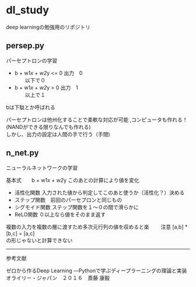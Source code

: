 # dl_study
deep learningの勉強用のリポジトリ

## persep.py

 パーセプトロンの学習

* b + w1*x + w2*y <= 0   出力　0  
　　以下で０  
* b + w1*x + w2*y >  0   出力　1  
　　以上で１

bは下駄とか呼ばれる

パーセプトロンは他州化することで柔軟な対応が可能
,コンピュータも作れる！(NANDができる限りなんでも作れる)  
しかし、出力の設定は人間の手で行う（手間)

## n_net.py

 ニューラルネットワークの学習

基本式　　b + w1*x + w2*y  このあとの計算により値を変化
* 活性化関数 入力された値から判定してこのあと使うか（活性化？）決める
* ステップ関数　前回のパーセプロンと同じもの
* シグモイド関数 ステップ関数を１〜０の間で滑らかに
* ReLO関数 ０以上なら値をそのまま返す

複数の入力を複数の層に渡すため多次元行列の値を収めると楽　　
	注意  [a,b] * [b,c] =  [a,c]   
の形じゃないと計算できない 
***
参考文献

ゼロから作るDeep Learning ―Pythonで学ぶディープラーニングの理論と実装
オライリー・ジャパン　２０１６　斎藤 康毅 

